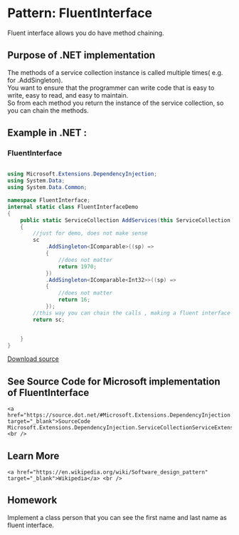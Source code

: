 
# Pattern:  FluentInterface
<!-- id : 15 -->
Fluent interface allows you do have method chaining.    <br />

## Purpose of .NET implementation

The methods of a service collection instance is called multiple times( e.g. for .AddSingleton).    <br />
You want to ensure that the programmer can write code that is easy to write, easy to read, and easy to maintain.    <br />
So from each method you return the instance of the service collection, so you can chain the methods.    <br />

## Example in .NET : 


###  FluentInterface
```csharp showLineNumbers title="FluentInterface example for Pattern FluentInterface"

using Microsoft.Extensions.DependencyInjection;
using System.Data;
using System.Data.Common;

namespace FluentInterface;
internal static class FluentInterfaceDemo
{
    public static ServiceCollection AddServices(this ServiceCollection sc)
    {
        //just for demo, does not make sense
        sc
            .AddSingleton<IComparable>((sp) =>
            {
                //does not matter
                return 1970;
            })
            .AddSingleton<IComparable<Int32>>((sp) =>
            {
                //does not matter
                return 16;
            });
        //this way you can chain the calls , making a fluent interface 
        return sc;


    }
}

```


[Download source](/zipSourceCodes/fluentinterface.zip)



## See Source Code for Microsoft implementation of FluentInterface

    <a href="https://source.dot.net/#Microsoft.Extensions.DependencyInjection.Abstractions/ServiceCollectionServiceExtensions.cs" target="_blank">SourceCode Microsoft.Extensions.DependencyInjection.ServiceCollectionServiceExtensions.AddSingleton</a>
    <br />


## Learn More

    <a href="https://en.wikipedia.org/wiki/Software_design_pattern" target="_blank">Wikipedia</a> <br />


## Homework


Implement a class person that you can see the first name and last name as fluent interface.    <br />


